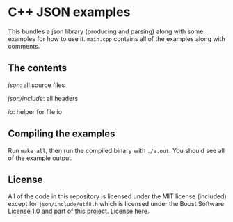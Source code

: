 # C++ JSON examples

This bundles a json library (producing and parsing) along with some examples for how to use it. `main.cpp` contains all of the examples along with comments.

## The contents

_json_: all source files

_json/include_: all headers

_io_: helper for file io

## Compiling the examples

Run `make all`, then run the compiled binary with `./a.out`. You should see all of the example output.

## License

All of the code in this repository is licensed under the MIT license (included) except for `json/include/utf8.h` which is licensed under the Boost Software License 1.0 and part of [this project](https://github.com/nemtrif/utfcpp). License [here](https://github.com/nemtrif/utfcpp/blob/master/LICENSE).